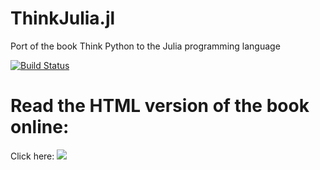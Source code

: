 # ThinkJulia.jl
Port of the book Think Python to the Julia programming language

[![Build Status](https://travis-ci.org/BenLauwens/ThinkJulia.jl.svg?branch=master)](https://travis-ci.org/BenLauwens/ThinkJulia.jl)

# Read the HTML version of the book online:
Click here: [![](https://img.shields.io/badge/docs-latest-blue.svg)](https://benlauwens.github.io/ThinkJulia.jl/latest/book.html)
